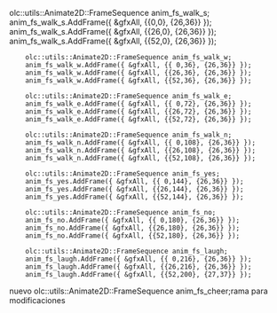 olc::utils::Animate2D::FrameSequence anim_fs_walk_s;
		anim_fs_walk_s.AddFrame({ &gfxAll, {{0,0}, {26,36}} });
		anim_fs_walk_s.AddFrame({ &gfxAll, {{26,0}, {26,36}} });
		anim_fs_walk_s.AddFrame({ &gfxAll, {{52,0}, {26,36}} });

		olc::utils::Animate2D::FrameSequence anim_fs_walk_w;
		anim_fs_walk_w.AddFrame({ &gfxAll, {{ 0,36}, {26,36}} });
		anim_fs_walk_w.AddFrame({ &gfxAll, {{26,36}, {26,36}} });
		anim_fs_walk_w.AddFrame({ &gfxAll, {{52,36}, {26,36}} });

		olc::utils::Animate2D::FrameSequence anim_fs_walk_e;
		anim_fs_walk_e.AddFrame({ &gfxAll, {{ 0,72}, {26,36}} });
		anim_fs_walk_e.AddFrame({ &gfxAll, {{26,72}, {26,36}} });
		anim_fs_walk_e.AddFrame({ &gfxAll, {{52,72}, {26,36}} });

		olc::utils::Animate2D::FrameSequence anim_fs_walk_n;
		anim_fs_walk_n.AddFrame({ &gfxAll, {{ 0,108}, {26,36}} });
		anim_fs_walk_n.AddFrame({ &gfxAll, {{26,108}, {26,36}} });
		anim_fs_walk_n.AddFrame({ &gfxAll, {{52,108}, {26,36}} });

		olc::utils::Animate2D::FrameSequence anim_fs_yes;
		anim_fs_yes.AddFrame({ &gfxAll, {{ 0,144}, {26,36}} });
		anim_fs_yes.AddFrame({ &gfxAll, {{26,144}, {26,36}} });
		anim_fs_yes.AddFrame({ &gfxAll, {{52,144}, {26,36}} });

		olc::utils::Animate2D::FrameSequence anim_fs_no;
		anim_fs_no.AddFrame({ &gfxAll, {{ 0,180}, {26,36}} });
		anim_fs_no.AddFrame({ &gfxAll, {{26,180}, {26,36}} });
		anim_fs_no.AddFrame({ &gfxAll, {{52,180}, {26,36}} });

		olc::utils::Animate2D::FrameSequence anim_fs_laugh;
		anim_fs_laugh.AddFrame({ &gfxAll, {{ 0,216}, {26,36}} });
		anim_fs_laugh.AddFrame({ &gfxAll, {{26,216}, {26,36}} });
		anim_fs_laugh.AddFrame({ &gfxAll, {{52,200}, {27,37}} });
nuevo
		olc::utils::Animate2D::FrameSequence anim_fs_cheer;rama para modificaciones
